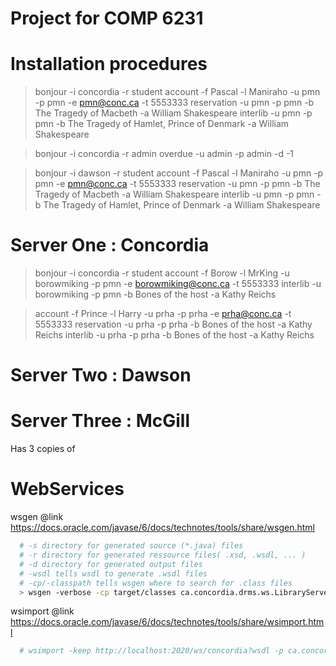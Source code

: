 Project for COMP 6231 
=====================



Installation procedures 
==== 

> bonjour -i concordia -r student
> account -f Pascal -l Maniraho -u pmn -p pmn -e pmn@conc.ca -t 5553333
> reservation -u pmn -p pmn -b The Tragedy of Macbeth -a William Shakespeare
> interlib -u pmn -p pmn -b The Tragedy of Hamlet, Prince of Denmark -a William Shakespeare

> bonjour -i concordia -r admin
> overdue -u admin -p admin -d -1

> bonjour -i dawson -r student
> account -f Pascal -l Maniraho -u pmn -p pmn -e pmn@conc.ca -t 5553333
> reservation -u pmn -p pmn -b The Tragedy of Macbeth -a William Shakespeare
> interlib -u pmn -p pmn -b The Tragedy of Hamlet, Prince of Denmark -a William Shakespeare

Server One : Concordia
==========

> bonjour -i concordia -r student
> account -f Borow -l MrKing -u borowmiking -p pmn -e borowmiking@conc.ca -t 5553333
> interlib -u borowmiking -p pmn -b Bones of the host -a Kathy Reichs


> account -f Prince -l Harry -u prha -p prha -e prha@conc.ca -t 5553333
> reservation -u prha -p prha -b Bones of the host -a Kathy Reichs
> interlib -u prha -p prha -b Bones of the host -a Kathy Reichs


Server Two : Dawson
==========

Server Three : McGill
===========

Has 3 copies of


WebServices
===

wsgen
@link https://docs.oracle.com/javase/6/docs/technotes/tools/share/wsgen.html

```sh
  # -s directory for generated source (*.java) files
  # -r directory for generated ressource files( .xsd, .wsdl, ... )
  # -d directory for generated output files
  # -wsdl tells wsdl to generate .wsdl files
  # -cp/-classpath tells wsgen where to search for .class files  
  > wsgen -verbose -cp target/classes ca.concordia.drms.ws.LibraryServerImpl -s src/main/java -r target/classes -d target/classes -wsdl
```
wsimport
@link https://docs.oracle.com/javase/6/docs/technotes/tools/share/wsimport.html

```sh
  # wsimport -keep http://localhost:2020/ws/concordia?wsdl -p ca.concordia.drms.ws.client -s src/main/java  -d target/classes
```
